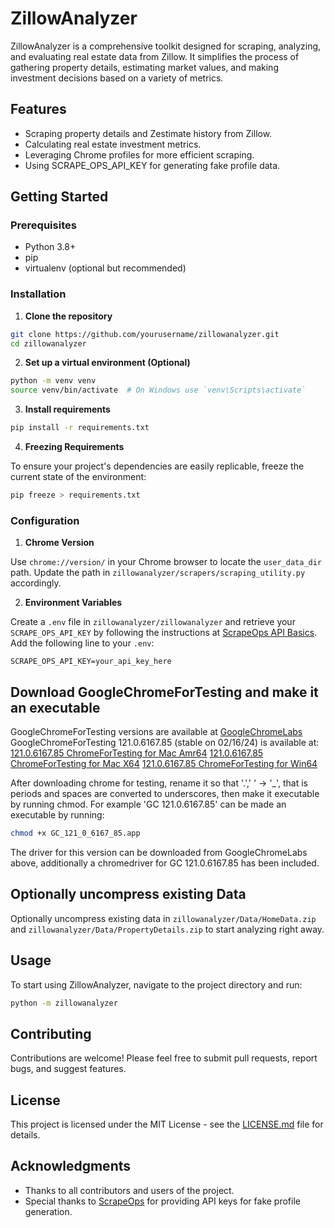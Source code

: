 # ZillowAnalyzer

ZillowAnalyzer is a comprehensive toolkit designed for scraping, analyzing, and evaluating real estate data from Zillow. It simplifies the process of gathering property details, estimating market values, and making investment decisions based on a variety of metrics.

## Features

- Scraping property details and Zestimate history from Zillow.
- Calculating real estate investment metrics.
- Leveraging Chrome profiles for more efficient scraping.
- Using SCRAPE_OPS_API_KEY for generating fake profile data.

## Getting Started

### Prerequisites

- Python 3.8+
- pip
- virtualenv (optional but recommended)

### Installation

1. **Clone the repository**

```bash
git clone https://github.com/yourusername/zillowanalyzer.git
cd zillowanalyzer
```

2. **Set up a virtual environment (Optional)**

```bash
python -m venv venv
source venv/bin/activate  # On Windows use `venv\Scripts\activate`
```

3. **Install requirements**

```bash
pip install -r requirements.txt
```

4. **Freezing Requirements**

To ensure your project's dependencies are easily replicable, freeze the current state of the environment:

```bash
pip freeze > requirements.txt
```

### Configuration

1. **Chrome Version**

Use `chrome://version/` in your Chrome browser to locate the `user_data_dir` path. Update the path in `zillowanalyzer/scrapers/scraping_utility.py` accordingly.

2. **Environment Variables**

Create a `.env` file in `zillowanalyzer/zillowanalyzer` and retrieve your `SCRAPE_OPS_API_KEY` by following the instructions at [ScrapeOps API Basics](https://scrapeops.io/docs/proxy-aggregator/getting-started/api-basics/). Add the following line to your `.env`:

```env
SCRAPE_OPS_API_KEY=your_api_key_here
```

## Download GoogleChromeForTesting and make it an executable

GoogleChromeForTesting versions are available at [GoogleChromeLabs](https://googlechromelabs.github.io/chrome-for-testing/)
GoogleChromeForTesting 121.0.6167.85 (stable on 02/16/24) is available at:
[121.0.6167.85 ChromeForTesting for Mac Amr64](https://storage.googleapis.com/chrome-for-testing-public/121.0.6167.85/mac-arm64/chrome-mac-arm64.zip)
[121.0.6167.85 ChromeForTesting for Mac X64](https://storage.googleapis.com/chrome-for-testing-public/121.0.6167.85/mac-x64/chrome-mac-x64.zip)
[121.0.6167.85 ChromeForTesting for Win64](https://storage.googleapis.com/chrome-for-testing-public/121.0.6167.85/win64/chrome-win64.zip)

After downloading chrome for testing, rename it so that '.',' ' -> '_', that is periods and spaces are converted to underscores, then make it
executable by running chmod. For example 'GC 121.0.6167.85' can be made an executable by running:

```bash
chmod +x GC_121_0_6167_85.app
```

The driver for this version can be downloaded from GoogleChromeLabs above, additionally a chromedriver for GC 121.0.6167.85 has been included.

## Optionally uncompress existing Data

Optionally uncompress existing data in `zillowanalyzer/Data/HomeData.zip` and `zillowanalyzer/Data/PropertyDetails.zip` to start analyzing right away.

## Usage

To start using ZillowAnalyzer, navigate to the project directory and run:

```bash
python -m zillowanalyzer
```

## Contributing

Contributions are welcome! Please feel free to submit pull requests, report bugs, and suggest features.

## License

This project is licensed under the MIT License - see the [LICENSE.md](LICENSE.md) file for details.

## Acknowledgments

- Thanks to all contributors and users of the project.
- Special thanks to [ScrapeOps](https://scrapeops.io) for providing API keys for fake profile generation.
